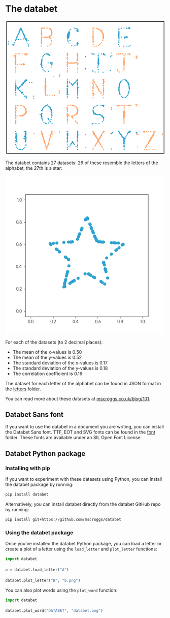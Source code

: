 # The databet
![The alphabet](img/all.png)

The databet contains 27 datasets: 26 of these resemble the letters of the alphabet, the 27th is a star:

![The starting dataset](img/star.png)

For each of the datasets (to 2 decimal places):

- The mean of the x-values is 0.50
- The mean of the y-values is 0.52
- The standard deviation of the x-values is 0.17
- The standard deviation of the y-values is 0.18
- The correlation coefficient is 0.16

The dataset for each letter of the alphabet can be found in JSON format in the [letters](letters) folder.

You can read more about these datasets at [mscroggs.co.uk/blog/101](https://mscroggs.co.uk/blog/101).

## Databet Sans font
If you want to use the databet in a document you are writing, you can install the Databet Sans font.
TTF, EOT and SVG fonts can be found in the [font](font) folder. These fonts are available under an
SIL Open Font License.

## Databet Python package
### Installing with pip
If you want to experiment with these datasets using Python, you can install the databet package
by running:

```bash
pip install databet
```

Alternatively, you can install databet directly from the databet GitHub repo by running:

```bash
pip install git+https://github.com/mscroggs/databet
```

### Using the databet package
Once you've installed the databet Python package, 
you can load a letter or create a plot of a letter using the `load_letter` and `plot_letter`
functions:

```python
import databet

a = databet.load_letter("A")

databet.plot_letter("B", "b.png")
```

You can also plot words using the `plot_word` function:

```python
import databet

databet.plot_word("DATABET", "databet.png")
```

